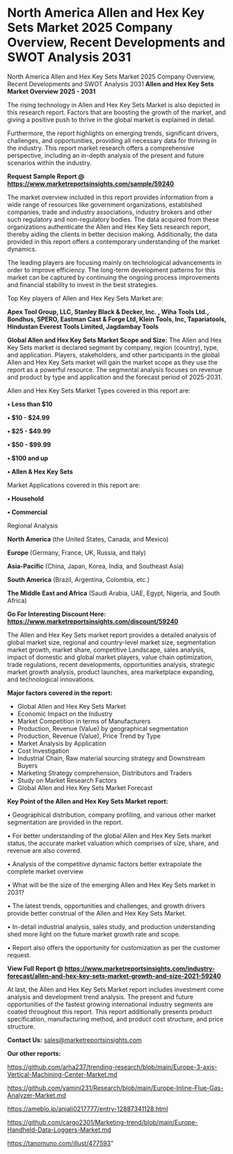 # North America Allen and Hex Key Sets Market 2025 Company Overview, Recent Developments and SWOT Analysis 2031
North America Allen and Hex Key Sets Market 2025 Company Overview, Recent Developments and SWOT Analysis 2031
<Strong> Allen and Hex Key Sets Market Overview 2025 - 2031</strong>

The rising technology in Allen and Hex Key Sets Market is also depicted in this research report. Factors that are boosting the growth of the market, and giving a positive push to thrive in the global market is explained in detail.

Furthermore, the report highlights on emerging trends, significant drivers, challenges, and opportunities, providing all necessary data for thriving in the industry. This report market research offers a comprehensive perspective, including an in-depth analysis of the present and future scenarios within the industry.

<strong>Request Sample Report @ <a href=https://www.marketreportsinsights.com/sample/59240>https://www.marketreportsinsights.com/sample/59240</a></strong>

The market overview included in this report provides information from a wide range of resources like government organizations, established companies, trade and industry associations, industry brokers and other such regulatory and non-regulatory bodies. The data acquired from these organizations authenticate the Allen and Hex Key Sets research report, thereby aiding the clients in better decision making. Additionally, the data provided in this report offers a contemporary understanding of the market dynamics.

The leading players are focusing mainly on technological advancements in order to improve efficiency. The long-term development patterns for this market can be captured by continuing the ongoing process improvements and financial stability to invest in the best strategies.

Top Key players of Allen and Hex Key Sets Market are:

<strong>Apex Tool Group, LLC, Stanley Black & Decker, Inc. , Wiha Tools Ltd., Bondhus, SPERO, Eastman Cast & Forge Ltd, Klein Tools, Inc, Tapariatools, Hindustan Everest Tools Limited, Jagdambay Tools</strong>

<strong><b>Global Allen and Hex Key Sets Market Scope and Size:</b></strong>
The Allen and Hex Key Sets market is declared segment by company, region (country), type, and application. Players, stakeholders, and other participants in the global Allen and Hex Key Sets market will gain the market scope as they use the report as a powerful resource. The segmental analysis focuses on revenue and product by type and application and the forecast period of 2025-2031.

Allen and Hex Key Sets Market Types covered in this report are:

<strong>• Less than $10

• $10 - $24.99

• $25 - $49.99

• $50 - $99.99

• $100 and up

• Allen & Hex Key Sets</strong>

Market Applications covered in this report are:

<strong>• Household

• Commercial</strong> 

Regional Analysis

<strong>North America</strong> (the United States, Canada, and Mexico)

<strong>Europe</strong> (Germany, France, UK, Russia, and Italy)

<strong>Asia-Pacific</strong> (China, Japan, Korea, India, and Southeast Asia)

<strong>South America</strong> (Brazil, Argentina, Colombia, etc.)

<strong>The Middle East and Africa</strong> (Saudi Arabia, UAE, Egypt, Nigeria, and South Africa)

<strong>Go For Interesting Discount Here: <a href=https://www.marketreportsinsights.com/discount/59240>https://www.marketreportsinsights.com/discount/59240</a></strong>

The Allen and Hex Key Sets market report provides a detailed analysis of global market size, regional and country-level market size, segmentation market growth, market share, competitive Landscape, sales analysis, impact of domestic and global market players, value chain optimization, trade regulations, recent developments, opportunities analysis, strategic market growth analysis, product launches, area marketplace expanding, and technological innovations.

<strong><b>Major factors covered in the report:</b></strong>
<ul>
  <li>Global Allen and Hex Key Sets Market </li>
  <li>Economic Impact on the Industry</li>
  <li>Market Competition in terms of Manufacturers</li>
  <li>Production, Revenue (Value) by geographical segmentation</li>
  <li>Production, Revenue (Value), Price Trend by Type</li>
  <li>Market Analysis by Application</li>
  <li>Cost Investigation</li>
  <li>Industrial Chain, Raw material sourcing strategy and Downstream Buyers</li>
  <li>Marketing Strategy comprehension, Distributors and Traders</li>
  <li>Study on Market Research Factors</li>
  <li>Global Allen and Hex Key Sets Market Forecast</li>
</ul>

<strong><b>Key Point of the Allen and Hex Key Sets Market report:</b></strong>

• Geographical distribution, company profiling, and various other market segmentation are provided in the report.

• For better understanding of the global Allen and Hex Key Sets market status, the accurate market valuation which comprises of size, share, and revenue are also covered.

• Analysis of the competitive dynamic factors better extrapolate the complete market overview

• What will be the size of the emerging Allen and Hex Key Sets market in 2031?

• The latest trends, opportunities and challenges, and growth drivers provide better construal of the Allen and Hex Key Sets Market.

• In-detail industrial analysis, sales study, and production understanding shed more light on the future market growth rate and scope.

• Report also offers the opportunity for customization as per the customer request.

<strong><b>View Full Report @ <a href=https://www.marketreportsinsights.com/industry-forecast/allen-and-hex-key-sets-market-growth-and-size-2021-59240>https://www.marketreportsinsights.com/industry-forecast/allen-and-hex-key-sets-market-growth-and-size-2021-59240</a></b></strong>


At last, the Allen and Hex Key Sets Market report includes investment come analysis and development trend analysis. The present and future opportunities of the fastest growing international industry segments are coated throughout this report. This report additionally presents product specification, manufacturing method, and product cost structure, and price structure.

<strong>Contact Us:</strong>
sales@marketreportsinsights.com

<strong>Our other reports:</strong>

<a href=https://github.com/arha237/trending-research/blob/main/Europe-3-axis-Vertical-Machining-Center-Market.md>https://github.com/arha237/trending-research/blob/main/Europe-3-axis-Vertical-Machining-Center-Market.md</a>

<a href=https://github.com/yamini231/Research/blob/main/Europe-Inline-Flue-Gas-Analyzer-Market.md>https://github.com/yamini231/Research/blob/main/Europe-Inline-Flue-Gas-Analyzer-Market.md</a>

<a href=https://ameblo.jp/anjali0217777/entry-12887341128.html>https://ameblo.jp/anjali0217777/entry-12887341128.html</a>

<a href=https://github.com/cargo2301/Marketing-trend/blob/main/Europe-Handheld-Data-Loggers-Market.md>https://github.com/cargo2301/Marketing-trend/blob/main/Europe-Handheld-Data-Loggers-Market.md</a>

<a href=https://tanomuno.com/illust/477593>https://tanomuno.com/illust/477593</a>"
